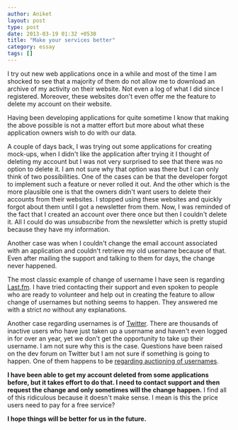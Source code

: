 ```yaml
---
author: Aniket
layout: post
type: post
date: 2013-03-19 01:32 +0530
title: "Make your services better"
category: essay
tags: []
---
```


I try out new web applications once in a while and most of the time I am shocked to see that a majority of them do not allow me to download an archive of my activity on their website. Not even a log of what I did since I registered. Moreover, these websites don't even offer me the feature to delete my account on their website.


Having been developing applications for quite sometime I know that making the above possible is not a matter effort but more about what these application owners wish to do with our data.

A couple of days back, I was trying out some applications for creating mock-ups, when I didn't like the application after trying it I thought of deleting my account but I was not very surprised to see that there was no option to delete it. I am not sure why that option was there but I can only think of two possibilities. One of the cases can be that the developer forgot to implement such a feature or never rolled it out. And the other which is the more plausible one is that the owners didn't want users to delete their accounts from their websites. I stopped using these websites and quickly forgot about them until I got a newsletter from them. Now, I was reminded of the fact that I created an account over there once but then I couldn't delete it. All I could do was _unsubscribe_ from the newsletter which is pretty stupid because they have my information.

Another case was when I couldn't change the email account associated with an application and couldn't retrieve my old username because of that. Even after mailing the support and talking to them for days, the change never happened.

The most classic example of change of username I have seen is regarding [Last.fm](http://last.fm). I have tried contacting their support and even spoken to people who are ready to volunteer and help out in creating the feature to allow change of usernames but nothing seems to happen. They answered me with a strict _no_ without any explanations.

Another case regarding usernames is of [Twitter](http://twitter.com). There are thousands of inactive users who have just taken up a username and haven't even logged in for over an year, yet we don't get the opportunity to take up their username. I am not sure why this is the case. Questions have been raised on the dev forum on Twitter but I am not sure if something is going to happen. One of them happens to be [regarding auctioning of usernames](https://dev.twitter.com/discussions/262).

**I have been able to get my account deleted from some applications before, but it takes effort to do that. I need to contact support and then request the change and only sometimes will the change happen.** I find all of this ridiculous because it doesn't make sense. I mean is this the price users need to pay for a free service?

**I hope things will be better for us in the future.**
